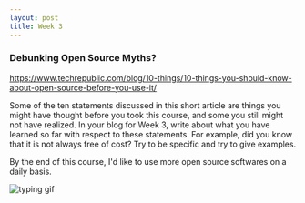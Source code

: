 ```yaml
---
layout: post
title: Week 3
---
```


### Debunking Open Source Myths?

https://www.techrepublic.com/blog/10-things/10-things-you-should-know-about-open-source-before-you-use-it/

Some of the ten statements discussed in this short article are things you might have thought before you took this course, and some you still might not have realized. In your blog for Week 3, write about what you have learned so far with respect to these statements. For example, did you know that it is not always free of cost? Try to be specific and try to give examples.


By the end of this course, I'd like to use more open source softwares on a daily basis. 

![typing gif]

[typing gif]: https://data.whicdn.com/images/164025190/original.gif
